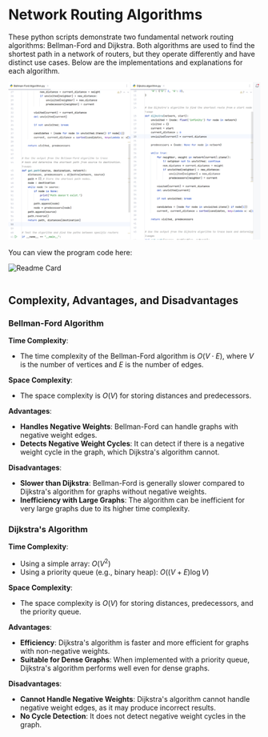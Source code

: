 # **Network Routing Algorithms**

These python scripts demonstrate two fundamental network routing algorithms: Bellman-Ford and Dijkstra. Both algorithms are used to find the shortest path in a network of routers, but they operate differently and have distinct use cases. Below are the implementations and explanations for each algorithm.

![python](../img/network-routing-decisions/img1.png)

You can view the program code here:

![Readme Card](https://github-readme-stats.vercel.app/api/pin/?username=breezy-codes&repo=Control-Plane-Simulator&show_owner=true&)

```{tableofcontents}
```

## Complexity, Advantages, and Disadvantages

### Bellman-Ford Algorithm

**Time Complexity**:

- The time complexity of the Bellman-Ford algorithm is $O(V \cdot E)$, where $V$ is the number of vertices and $E$ is the number of edges.

**Space Complexity**:

- The space complexity is $O(V)$ for storing distances and predecessors.

**Advantages**:

- **Handles Negative Weights**: Bellman-Ford can handle graphs with negative weight edges.
- **Detects Negative Weight Cycles**: It can detect if there is a negative weight cycle in the graph, which Dijkstra's algorithm cannot.

**Disadvantages**:

- **Slower than Dijkstra**: Bellman-Ford is generally slower compared to Dijkstra's algorithm for graphs without negative weights.
- **Inefficiency with Large Graphs**: The algorithm can be inefficient for very large graphs due to its higher time complexity.

### Dijkstra's Algorithm

**Time Complexity**:

- Using a simple array: $O(V^2)$
- Using a priority queue (e.g., binary heap): $O((V + E) \log V)$

**Space Complexity**:

- The space complexity is $O(V)$ for storing distances, predecessors, and the priority queue.

**Advantages**:

- **Efficiency**: Dijkstra's algorithm is faster and more efficient for graphs with non-negative weights.
- **Suitable for Dense Graphs**: When implemented with a priority queue, Dijkstra's algorithm performs well even for dense graphs.

**Disadvantages**:

- **Cannot Handle Negative Weights**: Dijkstra's algorithm cannot handle negative weight edges, as it may produce incorrect results.
- **No Cycle Detection**: It does not detect negative weight cycles in the graph.
